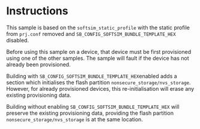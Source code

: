   # Instructions
  This sample is based on the `softsim_static_profile` with the static profile from `prj.conf` removed and `SB_CONFIG_SOFTSIM_BUNDLE_TEMPLATE_HEX` disabled.

  Before using this sample on a device, that device must be first provisioned using one of the other samples.
  The sample will fault if the device has not already been provisioned.

  Building with `SB_CONFIG_SOFTSIM_BUNDLE_TEMPLATE_HEX`enabled adds a section which initialises the flash partition `nonsecure_storage/nvs_storage`. However, for already provisioned devices, this re-initialisation will erase any existing provisioning data.

  Building without enabling `SB_CONFIG_SOFTSIM_BUNDLE_TEMPLATE_HEX` will preserve the existing provisioning data, providing the flash partition `nonsecure_storage/nvs_storage` is at the same location.
